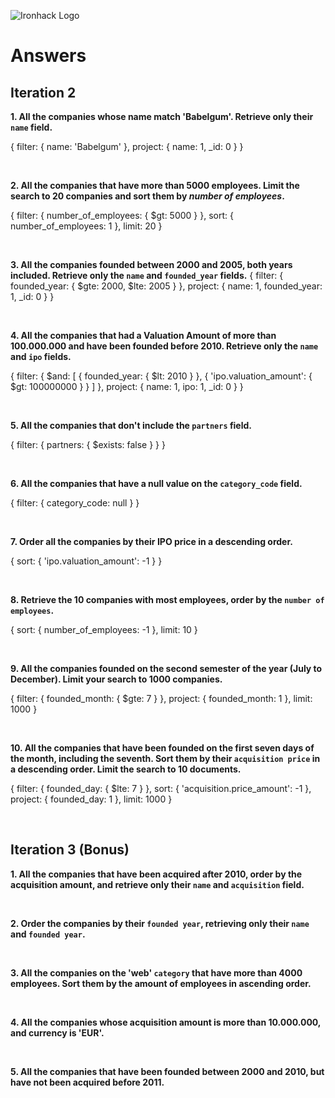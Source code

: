 ![Ironhack Logo](https://i.imgur.com/1QgrNNw.png)

# Answers

## Iteration 2

**1. All the companies whose name match 'Babelgum'. Retrieve only their `name` field.**

{
  filter: {
    name: 'Babelgum'
  },
  project: {
    name: 1,
    _id: 0
  }
}

<br>

**2. All the companies that have more than 5000 employees. Limit the search to 20 companies and sort them by *number of employees*.**

{
  filter: {
    number_of_employees: {
      $gt: 5000
    }
  },
  sort: {
    number_of_employees: 1
  },
  limit: 20
}

<br>

**3. All the companies founded between 2000 and 2005, both years included. Retrieve only the `name` and `founded_year` fields.**
{
  filter: {
    founded_year: {
      $gte: 2000,
      $lte: 2005
    }
  },
  project: {
    name: 1,
    founded_year: 1,
    _id: 0
  }
}

<br>

**4. All the companies that had a Valuation Amount of more than 100.000.000 and have been founded before 2010. Retrieve only the `name` and `ipo` fields.**

{
  filter: {
    $and: [
      {
        founded_year: {
          $lt: 2010
        }
      },
      {
        'ipo.valuation_amount': {
          $gt: 100000000
        }
      }
    ]
  },
  project: {
    name: 1,
    ipo: 1,
    _id: 0
  }
}

<br>

**5. All the companies that don't include the `partners` field.**

{
  filter: {
    partners: {
      $exists: false
    }
  }
}
<!-- todos los partners existen, al indicar $exist: false, no nos muestra nada.-->

<br>

**6. All the companies that have a null value on the `category_code` field.**

<!-- Your Query Goes Here -->
{
  filter: {
    category_code: null
  }
}

<br>

**7. Order all the companies by their IPO price in a descending order.**

<!-- Your Query Goes Here -->
{
  sort: {
    'ipo.valuation_amount': -1
  }
}

<br>

**8. Retrieve the 10 companies with most employees, order by the `number of employees`.**

<!-- Your Query Goes Here -->
{
  sort: {
    number_of_employees: -1
  },
  limit: 10
}

<br>

**9. All the companies founded on the second semester of the year (July to December). Limit your search to 1000 companies.**

{
  filter: {
    founded_month: {
      $gte: 7
    }
  },
  project: {
    founded_month: 1
  },
  limit: 1000
}

<br>

**10. All the companies that have been founded on the first seven days of the month, including the seventh. Sort them by their `acquisition price` in a descending order. Limit the search to 10 documents.**

<!-- Your Query Goes Here -->
{
  filter: {
    founded_day: {
      $lte: 7
    }
  },
  sort: {
    'acquisition.price_amount': -1
  },
  project: {
    founded_day: 1
  },
  limit: 1000
}

<br>

## Iteration 3 (Bonus)

**1. All the companies that have been acquired after 2010, order by the acquisition amount, and retrieve only their `name` and `acquisition` field.**

<!-- Your Query Goes Here -->

<br>

**2. Order the companies by their `founded year`, retrieving only their `name` and `founded year`.**

<!-- Your Query Goes Here -->

<br>

**3. All the companies on the 'web' `category` that have more than 4000 employees. Sort them by the amount of employees in ascending order.**

<!-- Your Query Goes Here -->

<br>

**4. All the companies whose acquisition amount is more than 10.000.000, and currency is 'EUR'.**

<!-- Your Query Goes Here -->

<br>

**5. All the companies that have been founded between 2000 and 2010, but have not been acquired before 2011.**

<!-- Your Query Goes Here -->

<br>
